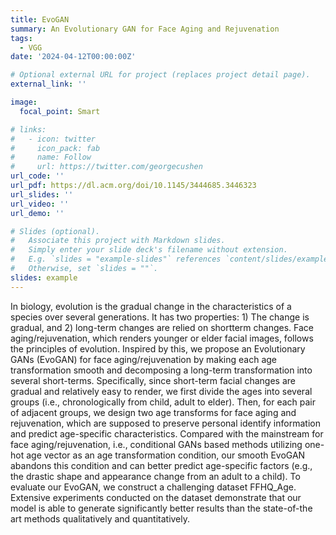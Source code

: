 ```yaml
---
title: EvoGAN
summary: An Evolutionary GAN for Face Aging and Rejuvenation
tags:
  - VGG
date: '2024-04-12T00:00:00Z'

# Optional external URL for project (replaces project detail page).
external_link: ''

image:
  focal_point: Smart

# links:
#   - icon: twitter
#     icon_pack: fab
#     name: Follow
#     url: https://twitter.com/georgecushen
url_code: ''
url_pdf: https://dl.acm.org/doi/10.1145/3444685.3446323
url_slides: ''
url_video: ''
url_demo: ''

# Slides (optional).
#   Associate this project with Markdown slides.
#   Simply enter your slide deck's filename without extension.
#   E.g. `slides = "example-slides"` references `content/slides/example-slides.md`.
#   Otherwise, set `slides = ""`.
slides: example
---
```


In biology, evolution is the gradual change in the characteristics of a species over several generations. It has two properties: 1) The change is gradual, and 2) long-term changes are relied on shortterm changes. Face aging/rejuvenation, which renders younger or elder facial images, follows the principles of evolution. Inspired by this, we propose an Evolutionary GANs (EvoGAN) for face aging/rejuvenation by making each age transformation smooth and decomposing a long-term transformation into several short-terms. Specifically, since short-term facial changes are gradual and relatively easy to render, we first divide the ages into several groups (i.e., chronologically from child, adult to elder). Then, for each pair of adjacent groups, we design two age transforms for face aging and rejuvenation, which are supposed to preserve personal identify information and predict age-specific characteristics. Compared with the mainstream for face aging/rejuvenation, i.e., conditional GANs based methods utilizing one-hot age vector as an age transformation condition, our smooth EvoGAN abandons this condition
and can better predict age-specific factors (e.g., the drastic shape and appearance change from an adult to a child). To evaluate our EvoGAN, we construct a challenging dataset FFHQ_Age. Extensive experiments conducted on the dataset demonstrate that our model is able to generate significantly better results than the state-of-the art methods qualitatively and quantitatively.
